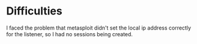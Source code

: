 # Difficulties

I faced the problem that metasploit didn't set the local ip address correctly for the listener, so I had no sessions being created.

